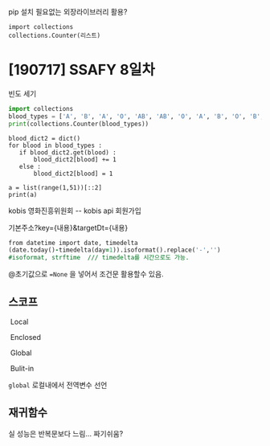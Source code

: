 pip 설치 필요없는 외장라이브러리 활용? 

```i
import collections
collections.Counter(리스트)
```





# [190717] SSAFY 8일차





빈도 세기

```python
import collections
blood_types = ['A', 'B', 'A', 'O', 'AB', 'AB', 'O', 'A', 'B', 'O', 'B', 'AB']
print(collections.Counter(blood_types))
```

```
blood_dict2 = dict()
for blood in blood_types :
   if blood_dict2.get(blood) :
       blood_dict2[blood] += 1
   else :
       blood_dict2[blood] = 1
```





```
a = list(range(1,51))[::2]
print(a)
```





kobis 영화진흥위원회 -- kobis api 회원가입

기본주소?key={내용}&targetDt={내용}



```f
from datetime import date, timedelta
(date.today()-timedelta(day=1)).isoformat().replace('-','')
#isoformat, strftime  /// timedelta를 시간으로도 가능.
```

 @초기값으로 `=None` 을 넣어서 조건문 활용할수 있음.





## 스코프

​	Local

​	Enclosed

​	Global

​	Bulit-in



 `global`   로컬내에서 전역변수 선언



## 재귀함수

실 성능은 반복문보다 느림...  짜기쉬움?